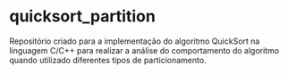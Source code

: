 # quicksort_partition
Repositório criado para a implementação do algoritmo QuickSort na linguagem C/C++ para realizar a análise do comportamento do algoritmo quando utilizado diferentes tipos de particionamento.
